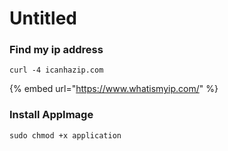 # Untitled

### Find my ip address

```
curl -4 icanhazip.com
```

{% embed url="https://www.whatismyip.com/" %}

### Install AppImage

```
sudo chmod +x application
```

